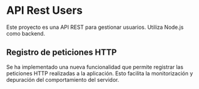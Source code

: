 # API Rest Users

Este proyecto es una API REST para gestionar usuarios. Utiliza Node.js como backend.

## Registro de peticiones HTTP

Se ha implementado una nueva funcionalidad que permite registrar las peticiones HTTP realizadas a la aplicación. Esto facilita la monitorización y depuración del comportamiento del servidor.

